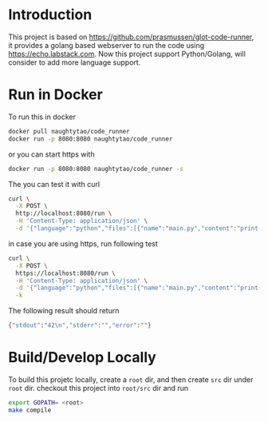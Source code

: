 # Introduction
This project is based on https://github.com/prasmussen/glot-code-runner, it provides a golang based webserver to run the code using https://echo.labstack.com.
Now this project support Python/Golang, will consider to add more language support.

# Run in Docker
To run this in docker
```bash
docker pull naughtytao/code_runner
docker run -p 8080:8080 naughtytao/code_runner
```
or you can start https with 
```bash
docker run -p 8080:8080 naughtytao/code_runner -s
```

The you can test it with curl

```bash
curl \
  -X POST \
  http://localhost:8080/run \
  -H 'Content-Type: application/json' \
  -d '{"language":"python","files":[{"name":"main.py","content":"print(42)"}]}'
```
in case you are using https, run following test
```bash
curl \
  -X POST \
  https://localhost:8080/run \
  -H 'Content-Type: application/json' \
  -d '{"language":"python","files":[{"name":"main.py","content":"print(42)"}]}'\
  -k
```

The following result should return
```bash
{"stdout":"42\n","stderr":"","error":""}
```


# Build/Develop Locally
To build this projetc locally, create a `root` dir, and then create `src` dir under `root` dir.  checkout this project into `root/src` dir and run 
```bash
export GOPATH= <root>
make compile
```
